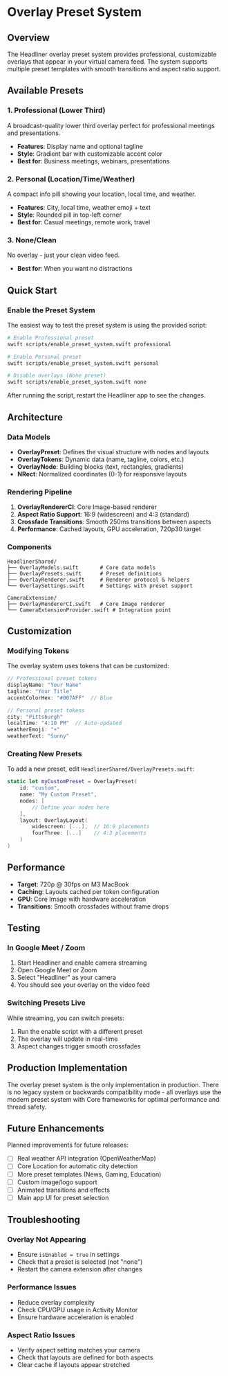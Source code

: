 # Overlay Preset System

## Overview

The Headliner overlay preset system provides professional, customizable overlays that appear in your virtual camera feed. The system supports multiple preset templates with smooth transitions and aspect ratio support.

## Available Presets

### 1. Professional (Lower Third)

A broadcast-quality lower third overlay perfect for professional meetings and presentations.

- **Features**: Display name and optional tagline
- **Style**: Gradient bar with customizable accent color
- **Best for**: Business meetings, webinars, presentations

### 2. Personal (Location/Time/Weather)

A compact info pill showing your location, local time, and weather.

- **Features**: City, local time, weather emoji + text
- **Style**: Rounded pill in top-left corner
- **Best for**: Casual meetings, remote work, travel

### 3. None/Clean

No overlay - just your clean video feed.

- **Best for**: When you want no distractions

## Quick Start

### Enable the Preset System

The easiest way to test the preset system is using the provided script:

```bash
# Enable Professional preset
swift scripts/enable_preset_system.swift professional

# Enable Personal preset
swift scripts/enable_preset_system.swift personal

# Disable overlays (None preset)
swift scripts/enable_preset_system.swift none
```

After running the script, restart the Headliner app to see the changes.

## Architecture

### Data Models

- **OverlayPreset**: Defines the visual structure with nodes and layouts
- **OverlayTokens**: Dynamic data (name, tagline, colors, etc.)
- **OverlayNode**: Building blocks (text, rectangles, gradients)
- **NRect**: Normalized coordinates (0-1) for responsive layouts

### Rendering Pipeline

1. **OverlayRendererCI**: Core Image-based renderer
2. **Aspect Ratio Support**: 16:9 (widescreen) and 4:3 (standard)
3. **Crossfade Transitions**: Smooth 250ms transitions between aspects
4. **Performance**: Cached layouts, GPU acceleration, 720p30 target

### Components

```
HeadlinerShared/
├── OverlayModels.swift       # Core data models
├── OverlayPresets.swift      # Preset definitions
├── OverlayRenderer.swift     # Renderer protocol & helpers
└── OverlaySettings.swift     # Settings with preset support

CameraExtension/
├── OverlayRendererCI.swift   # Core Image renderer
└── CameraExtensionProvider.swift # Integration point
```

## Customization

### Modifying Tokens

The overlay system uses tokens that can be customized:

```swift
// Professional preset tokens
displayName: "Your Name"
tagline: "Your Title"
accentColorHex: "#007AFF"  // Blue

// Personal preset tokens
city: "Pittsburgh"
localTime: "4:10 PM"  // Auto-updated
weatherEmoji: "☀️"
weatherText: "Sunny"
```

### Creating New Presets

To add a new preset, edit `HeadlinerShared/OverlayPresets.swift`:

```swift
static let myCustomPreset = OverlayPreset(
    id: "custom",
    name: "My Custom Preset",
    nodes: [
        // Define your nodes here
    ],
    layout: OverlayLayout(
        widescreen: [...],  // 16:9 placements
        fourThree: [...]    // 4:3 placements
    )
)
```

## Performance

- **Target**: 720p @ 30fps on M3 MacBook
- **Caching**: Layouts cached per token configuration
- **GPU**: Core Image with hardware acceleration
- **Transitions**: Smooth crossfades without frame drops

## Testing

### In Google Meet / Zoom

1. Start Headliner and enable camera streaming
2. Open Google Meet or Zoom
3. Select "Headliner" as your camera
4. You should see your overlay on the video feed

### Switching Presets Live

While streaming, you can switch presets:

1. Run the enable script with a different preset
2. The overlay will update in real-time
3. Aspect changes trigger smooth crossfades

## Production Implementation

The overlay preset system is the only implementation in production. There is no legacy system or backwards compatibility mode - all overlays use the modern preset system with Core frameworks for optimal performance and thread safety.

## Future Enhancements

Planned improvements for future releases:

- [ ] Real weather API integration (OpenWeatherMap)
- [ ] Core Location for automatic city detection
- [ ] More preset templates (News, Gaming, Education)
- [ ] Custom image/logo support
- [ ] Animated transitions and effects
- [ ] Main app UI for preset selection

## Troubleshooting

### Overlay Not Appearing

- Ensure `isEnabled = true` in settings
- Check that a preset is selected (not "none")
- Restart the camera extension after changes

### Performance Issues

- Reduce overlay complexity
- Check CPU/GPU usage in Activity Monitor
- Ensure hardware acceleration is enabled

### Aspect Ratio Issues

- Verify aspect setting matches your camera
- Check that layouts are defined for both aspects
- Clear cache if layouts appear stretched
